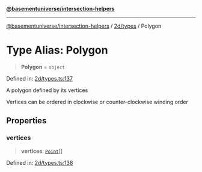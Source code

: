 [**@basementuniverse/intersection-helpers**](../../../README.md)

***

[@basementuniverse/intersection-helpers](../../../README.md) / [2d/types](../README.md) / Polygon

# Type Alias: Polygon

> **Polygon** = `object`

Defined in: [2d/types.ts:137](https://github.com/basementuniverse/intersection-helpers/blob/ce8bdda9fbd616d6a406e87a4824e91fffc01d0e/src/2d/types.ts#L137)

A polygon defined by its vertices

Vertices can be ordered in clockwise or counter-clockwise winding order

## Properties

### vertices

> **vertices**: [`Point`](Point.md)[]

Defined in: [2d/types.ts:138](https://github.com/basementuniverse/intersection-helpers/blob/ce8bdda9fbd616d6a406e87a4824e91fffc01d0e/src/2d/types.ts#L138)
